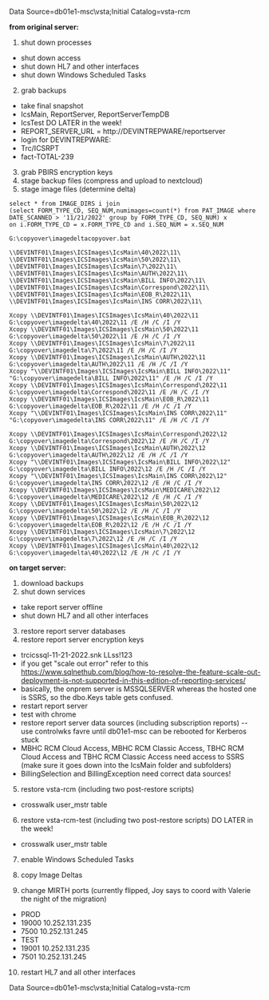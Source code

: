 Data Source=db01e1-msc\vsta;Initial Catalog=vsta-rcm

**from original server:**

1. shut down processes
- shut down access
- shut down HL7 and other interfaces
- shut down Windows Scheduled Tasks

2. grab backups
- take final snapshot
- IcsMain, ReportServer, ReportServerTempDB
- IcsTest DO LATER in the week!
- REPORT_SERVER_URL = http://DEVINTREPWARE/reportserver
- login for DEVINTREPWARE:
- Trc/ICSRPT 
- fact-TOTAL-239

3. grab PBIRS encryption keys
4. stage backup files (compress and upload to nextcloud)
5. stage image files (determine delta)

```
select * from IMAGE_DIRS i join
(select FORM_TYPE_CD, SEQ_NUM,numimages=count(*) from PAT_IMAGE where DATE_SCANNED > '11/21/2022' group by FORM_TYPE_CD, SEQ_NUM) x
on i.FORM_TYPE_CD = x.FORM_TYPE_CD and i.SEQ_NUM = x.SEQ_NUM
```


```
G:\copyover\imagedeltacopyover.bat

\\DEVINTF01\Images\ICSImages\IcsMain\40\2022\11\
\\DEVINTF01\Images\ICSImages\IcsMain\50\2022\11\
\\DEVINTF01\Images\ICSImages\IcsMain\7\2022\11\
\\DEVINTF01\Images\ICSImages\IcsMain\AUTH\2022\11\
\\DEVINTF01\Images\ICSImages\IcsMain\BILL INFO\2022\11\
\\DEVINTF01\Images\ICSImages\IcsMain\Correspond\2022\11\
\\DEVINTF01\Images\ICSImages\IcsMain\EOB_R\2022\11\
\\DEVINTF01\Images\ICSImages\IcsMain\INS CORR\2022\11\

Xcopy \\DEVINTF01\Images\ICSImages\IcsMain\40\2022\11 G:\copyover\imagedelta\40\2022\11 /E /H /C /I /Y
Xcopy \\DEVINTF01\Images\ICSImages\IcsMain\50\2022\11 G:\copyover\imagedelta\50\2022\11 /E /H /C /I /Y
Xcopy \\DEVINTF01\Images\ICSImages\IcsMain\7\2022\11 G:\copyover\imagedelta\7\2022\11 /E /H /C /I /Y
Xcopy \\DEVINTF01\Images\ICSImages\IcsMain\AUTH\2022\11 G:\copyover\imagedelta\AUTH\2022\11 /E /H /C /I /Y
Xcopy "\\DEVINTF01\Images\ICSImages\IcsMain\BILL INFO\2022\11" "G:\copyover\imagedelta\BILL INFO\2022\11" /E /H /C /I /Y
Xcopy \\DEVINTF01\Images\ICSImages\IcsMain\Correspond\2022\11 G:\copyover\imagedelta\Correspond\2022\11 /E /H /C /I /Y
Xcopy \\DEVINTF01\Images\ICSImages\IcsMain\EOB_R\2022\11 G:\copyover\imagedelta\EOB_R\2022\11 /E /H /C /I /Y
Xcopy "\\DEVINTF01\Images\ICSImages\IcsMain\INS CORR\2022\11" "G:\copyover\imagedelta\INS CORR\2022\11" /E /H /C /I /Y

Xcopy \\DEVINTF01\Images\ICSImages\IcsMain\Correspond\2022\12 G:\copyover\imagedelta\Correspond\2022\12 /E /H /C /I /Y
Xcopy \\DEVINTF01\Images\ICSImages\IcsMain\AUTH\2022\12 G:\copyover\imagedelta\AUTH\2022\12 /E /H /C /I /Y
Xcopy "\\DEVINTF01\Images\ICSImages\IcsMain\BILL INFO\2022\12" G:\copyover\imagedelta\BILL INFO\2022\12 /E /H /C /I /Y
Xcopy "\\DEVINTF01\Images\ICSImages\IcsMain\INS CORR\2022\12" G:\copyover\imagedelta\INS CORR\2022\12 /E /H /C /I /Y
Xcopy \\DEVINTF01\Images\ICSImages\IcsMain\MEDICARE\2022\12 G:\copyover\imagedelta\MEDICARE\2022\12 /E /H /C /I /Y
Xcopy \\DEVINTF01\Images\ICSImages\IcsMain\50\2022\12 G:\copyover\imagedelta\50\2022\12 /E /H /C /I /Y
Xcopy \\DEVINTF01\Images\ICSImages\IcsMain\EOB_R\2022\12 G:\copyover\imagedelta\EOB_R\2022\12 /E /H /C /I /Y
Xcopy \\DEVINTF01\Images\ICSImages\IcsMain\7\2022\12 G:\copyover\imagedelta\7\2022\12 /E /H /C /I /Y
Xcopy \\DEVINTF01\Images\ICSImages\IcsMain\40\2022\12 G:\copyover\imagedelta\40\2022\12 /E /H /C /I /Y
```


**on target server:**

1. download backups
2. shut down services

- take report server offline
- shut down HL7 and all other interfaces

3. restore report server databases
4. restore report server encryption keys
- trcicssql-11-21-2022.snk LLss!123
- if you get "scale out error" refer to this https://www.sqlnethub.com/blog/how-to-resolve-the-feature-scale-out-deployment-is-not-supported-in-this-edition-of-reporting-services/
- basically, the onprem server is MSSQLSERVER whereas the hosted one is SSRS, so the dbo.Keys table gets confused.
- restart report server
- test with chrome
- restore report server data sources (including subscription reports) -- use controlwks favre until db01e1-msc can be rebooted for Kerberos stuck
- MBHC RCM Cloud Access, MBHC RCM Classic Access, TBHC RCM Cloud Access and TBHC RCM Classic Access need access to SSRS (make sure it goes down into the IcsMain folder and subfolders)
- BillingSelection and BillingException need correct data sources!

5. restore vsta-rcm (including two post-restore scripts)
- crosswalk user_mstr table

6. restore vsta-rcm-test (including two post-restore scripts) DO LATER in the week!
- crosswalk user_mstr table

7. enable Windows Scheduled Tasks

8. copy Image Deltas

9. change MIRTH ports (currently flipped, Joy says to coord with Valerie the night of the migration)
- PROD
- 19000 10.252.131.235
- 7500 10.252.131.245
- TEST
- 19001 10.252.131.235
- 7501 10.252.131.245

10. restart HL7 and all other interfaces

Data Source=db01e1-msc\vsta;Initial Catalog=vsta-rcm

